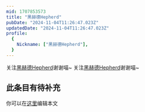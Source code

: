 ```yaml
---
mid: 1707853573
title: "黑赫德Hepherd"
pubDate: "2024-11-04T11:26:47.023Z"
updatedDate: "2024-11-04T11:26:47.023Z"
profile:
  {
    Nickname: ["黑赫德Hepherd"],
  }
---
```


关注[黑赫德Hepherd](https://space.bilibili.com/1707853573)谢谢喵~ 关注[黑赫德Hepherd](https://space.bilibili.com/1707853573)谢谢喵~

## 此条目有待补充
你可以在[这里](https://github.com/Yuhanawa/VTuber.ICU-Content/edit/master/v/黑赫德Hepherd/index.md)编辑本文
